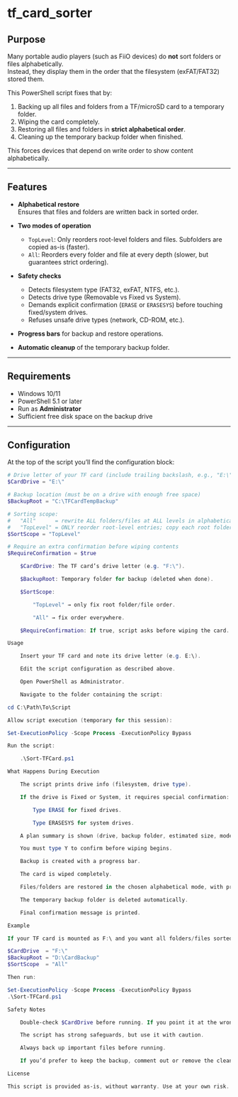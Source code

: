 # tf_card_sorter

## Purpose
Many portable audio players (such as FiiO devices) do **not** sort folders or files alphabetically.  
Instead, they display them in the order that the filesystem (exFAT/FAT32) stored them.  

This PowerShell script fixes that by:
1. Backing up all files and folders from a TF/microSD card to a temporary folder.
2. Wiping the card completely.
3. Restoring all files and folders in **strict alphabetical order**.
4. Cleaning up the temporary backup folder when finished.

This forces devices that depend on write order to show content alphabetically.

---

## Features
- **Alphabetical restore**  
  Ensures that files and folders are written back in sorted order.

- **Two modes of operation**  
  - `TopLevel`: Only reorders root-level folders and files. Subfolders are copied as-is (faster).  
  - `All`: Reorders every folder and file at every depth (slower, but guarantees strict ordering).

- **Safety checks**  
  - Detects filesystem type (FAT32, exFAT, NTFS, etc.).  
  - Detects drive type (Removable vs Fixed vs System).  
  - Demands explicit confirmation (`ERASE` or `ERASESYS`) before touching fixed/system drives.  
  - Refuses unsafe drive types (network, CD-ROM, etc.).

- **Progress bars** for backup and restore operations.

- **Automatic cleanup** of the temporary backup folder.

---

## Requirements
- Windows 10/11  
- PowerShell 5.1 or later  
- Run as **Administrator**  
- Sufficient free disk space on the backup drive  

---

## Configuration
At the top of the script you’ll find the configuration block:

```powershell
# Drive letter of your TF card (include trailing backslash, e.g., "E:\")
$CardDrive = "E:\"

# Backup location (must be on a drive with enough free space)
$BackupRoot = "C:\TFCardTempBackup"

# Sorting scope:
#   "All"      = rewrite ALL folders/files at ALL levels in alphabetical order
#   "TopLevel" = ONLY reorder root-level entries; copy each root folder as a block
$SortScope = "TopLevel"

# Require an extra confirmation before wiping contents
$RequireConfirmation = $true

    $CardDrive: The TF card’s drive letter (e.g. "F:\").

    $BackupRoot: Temporary folder for backup (deleted when done).

    $SortScope:

        "TopLevel" → only fix root folder/file order.

        "All" → fix order everywhere.

    $RequireConfirmation: If true, script asks before wiping the card.

Usage

    Insert your TF card and note its drive letter (e.g. E:\).

    Edit the script configuration as described above.

    Open PowerShell as Administrator.

    Navigate to the folder containing the script:

cd C:\Path\To\Script

Allow script execution (temporary for this session):

Set-ExecutionPolicy -Scope Process -ExecutionPolicy Bypass

Run the script:

    .\Sort-TFCard.ps1

What Happens During Execution

    The script prints drive info (filesystem, drive type).

    If the drive is Fixed or System, it requires special confirmation:

        Type ERASE for fixed drives.

        Type ERASESYS for system drives.

    A plan summary is shown (drive, backup folder, estimated size, mode).

    You must type Y to confirm before wiping begins.

    Backup is created with a progress bar.

    The card is wiped completely.

    Files/folders are restored in the chosen alphabetical mode, with progress bars.

    The temporary backup folder is deleted automatically.

    Final confirmation message is printed.

Example

If your TF card is mounted as F:\ and you want all folders/files sorted everywhere:

$CardDrive  = "F:\"
$BackupRoot = "D:\CardBackup"
$SortScope  = "All"

Then run:

Set-ExecutionPolicy -Scope Process -ExecutionPolicy Bypass
.\Sort-TFCard.ps1

Safety Notes

    Double-check $CardDrive before running. If you point it at the wrong drive, data will be lost.

    The script has strong safeguards, but use it with caution.

    Always back up important files before running.

    If you’d prefer to keep the backup, comment out or remove the cleanup section at the end of the script.

License

This script is provided as-is, without warranty. Use at your own risk.
